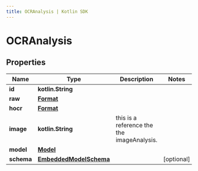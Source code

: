 ```yaml
---
title: OCRAnalysis | Kotlin SDK
---
```




# OCRAnalysis

## Properties
Name | Type | Description | Notes
------------ | ------------- | ------------- | -------------
**id** | **kotlin.String** |  | 
**raw** | [**Format**](Format) |  | 
**hocr** | [**Format**](Format) |  | 
**image** | **kotlin.String** | this is a reference the the imageAnalysis. | 
**model** | [**Model**](Model) |  | 
**schema** | [**EmbeddedModelSchema**](EmbeddedModelSchema) |  |  [optional]




